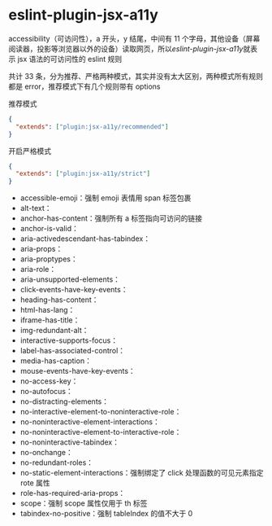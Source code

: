 # eslint-plugin-jsx-a11y

accessibility（可访问性），a 开头，y 结尾，中间有 11 个字母，其他设备（屏幕阅读器，投影等浏览器以外的设备）读取网页，所以*eslint-plugin-jsx-a11y*就表示 jsx 语法的可访问性的 eslint 规则

共计 33 条，分为推荐、严格两种模式，其实并没有太大区别，两种模式所有规则都是 error，推荐模式下有几个规则带有 options

推荐模式

```json
{
  "extends": ["plugin:jsx-a11y/recommended"]
}
```

开启严格模式

```json
{
  "extends": ["plugin:jsx-a11y/strict"]
}
```

- accessible-emoji：强制 emoji 表情用 span 标签包裹
- alt-text：
- anchor-has-content：强制所有 a 标签指向可访问的链接
- anchor-is-valid：
- aria-activedescendant-has-tabindex：
- aria-props：
- aria-proptypes：
- aria-role：
- aria-unsupported-elements：
- click-events-have-key-events：
- heading-has-content：
- html-has-lang：
- iframe-has-title：
- img-redundant-alt：
- interactive-supports-focus：
- label-has-associated-control：
- media-has-caption：
- mouse-events-have-key-events：
- no-access-key：
- no-autofocus：
- no-distracting-elements：
- no-interactive-element-to-noninteractive-role：
- no-noninteractive-element-interactions：
- no-noninteractive-element-to-interactive-role：
- no-noninteractive-tabindex：
- no-onchange：
- no-redundant-roles：
- no-static-element-interactions：强制绑定了 click 处理函数的可见元素指定 rote 属性
- role-has-required-aria-props：
- scope：强制 scope 属性仅用于 th 标签
- tabindex-no-positive：强制 tableIndex 的值不大于 0
